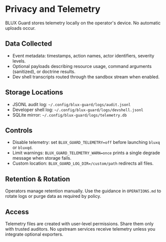 # Privacy and Telemetry

BLUX Guard stores telemetry locally on the operator's device. No automatic uploads occur.

## Data Collected

- Event metadata: timestamps, action names, actor identifiers, severity levels.
- Optional payloads describing resource usage, command arguments (sanitized), or doctrine results.
- Dev shell transcripts routed through the sandbox stream when enabled.

## Storage Locations

- JSONL audit log: `~/.config/blux-guard/logs/audit.jsonl`
- Developer shell log: `~/.config/blux-guard/logs/devshell.jsonl`
- SQLite mirror: `~/.config/blux-guard/logs/telemetry.db`

## Controls

- Disable telemetry: set `BLUX_GUARD_TELEMETRY=off` before launching `bluxq` or `bluxqd`.
- Limit warnings: `BLUX_GUARD_TELEMETRY_WARN=once` prints a single degrade message when storage fails.
- Custom location: `BLUX_GUARD_LOG_DIR=/custom/path` redirects all files.

## Retention & Rotation

Operators manage retention manually. Use the guidance in `OPERATIONS.md` to rotate logs or purge data as
required by policy.

## Access

Telemetry files are created with user-level permissions. Share them only with trusted auditors. No upstream
services receive telemetry unless you integrate optional exporters.
